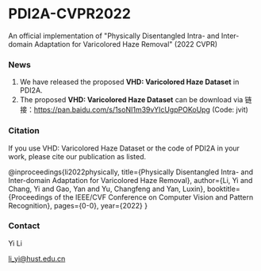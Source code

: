 # PDI2A-CVPR2022
An official implementation of "Physically Disentangled Intra- and Inter-domain Adaptation for Varicolored Haze Removal" (2022 CVPR)

### News
1. We have released the proposed **VHD: Varicolored Haze Dataset** in PDI2A.
2. The proposed **VHD: Varicolored Haze Dataset** can be download via 链接：https://pan.baidu.com/s/1soNI1m39vYIcUgpPOKoUpg (Code: jvit)

### Citation
If you use VHD: Varicolored Haze Dataset or the code of PDI2A in your work, please cite our publication as listed.
  
@inproceedings{li2022physically,
  title={Physically Disentangled Intra- and Inter-domain Adaptation for Varicolored Haze Removal},
  author={Li, Yi and Chang, Yi and Gao, Yan and Yu, Changfeng and Yan, Luxin},
  booktitle={Proceedings of the IEEE/CVF Conference on Computer Vision and Pattern Recognition},
  pages={0-0},
  year={2022}
}

### Contact

Yi Li

li_yi@hust.edu.cn

